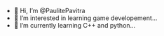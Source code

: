 - 👋 Hi, I’m @PaulitePavitra
- 👀 I’m interested in learning game developement...
- 🌱 I’m currently learning C++ and python...


<!---
PaulitePavitra/PaulitePavitra is a ✨ special ✨ repository because its `README.md` (this file) appears on your GitHub profile.
You can click the Preview link to take a look at your changes.
--->
